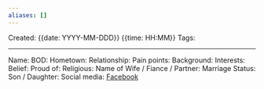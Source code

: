 ```yaml
---
aliases: []
---
```

Created: {{date: YYYY-MM-DDD}} {{time: HH:MM}}
Tags: 
____
Name:
BOD: 
Hometown:
Relationship:
Pain points:
Background:
Interests:
Belief:
Proud of:
Religious:
Name of Wife / Fiance / Partner:
Marriage Status:
Son / Daughter:
Social media: [Facebook]()